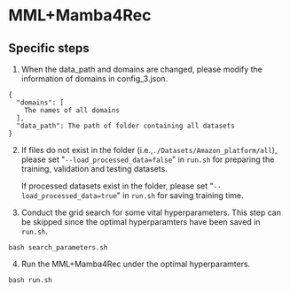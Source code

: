 # MML+Mamba4Rec


## Specific steps
1. When the data_path and domains are changed, please modify the information of domains in config_3.json.
```
{
  "domains": [
    The names of all domains
  ],
  "data_path": The path of folder containing all datasets
}
```
2. If files do not exist in the folder (i.e.,`./Datasets/Amazon_platform/all`), please set "`--load_processed_data=false`" in `run.sh` for preparing the training, validation and testing datasets. 

   If processed datasets exist in the folder, please set "`--load_processed_data=true`" in `run.sh` for saving training time.
3. Conduct the grid search for some vital hyperparameters. This step can be skipped since the optimal hyperparamters have been saved in `run.sh`. 
```
bash search_parameters.sh
```
4. Run the MML+Mamba4Rec under the optimal hyperparamters.
```
bash run.sh 
```